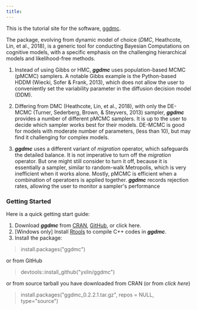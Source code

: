 ```yaml
---
title: 
---
```


This is the tutorial site for the software, [ggdmc](https://github.com/yxlin/ggdmc/).

The package, evolving from dynamic model of choice (_DMC_,
Heathcote, Lin, et al., 2018), is a generic tool for conducting Bayesian Computations on
cognitive models, with a specific emphasis on the challenging hierarchical models
and likelihood-free methods.

1. Instead of using Gibbs or HMC, **_ggdmc_** uses population-based MCMC (pMCMC) 
samplers. A notable Gibbs example is the Python-based 
HDDM (Wiecki, Sofer & Frank, 2013), which does not allow the user to 
conveniently set the variability parameter in the diffusion decision model (DDM). 

2. Differing from DMC (Heathcote, Lin, et al., 2018), with only the DE-MCMC 
(Turner, Sederberg, Brown, & Steyvers, 2013) sampler, **_ggdmc_** provides a number 
of different pMCMC samplers. It is up to the user to 
decide which sampler works best for their models. DE-MCMC is good for models
with moderate number of parameters, (less than 10), but may find it
challenging for complex models.


3. **_ggdmc_** uses a different variant of _migration_ operator, which safeguards
the detailed balance. It is not imperative to turn off the _migration_ operator. 
But one might still consider to turn it off, because it is essentially a 
sampler, similar to random-walk Metropolis, which is very inefficient when
it works alone.  Mostly, pMCMC is efficient when a combination of 
operatoers is applied together. **_ggdmc_** records rejection rates, allowing
the user to monitor a sampler's performance

### Getting Started

Here is a quick getting start guide:

1. Download **_ggdmc_** from [CRAN](https://cran.r-project.org/web/packages/ggdmc/index.html),
 [GitHub](https://github.com/yxlin/ggdmc), or click here.
2. [Windows only] Install [Rtools](https://cran.r-project.org/bin/windows/Rtools/) to compile
C++ codes in **_ggdmc_**.
3. Install the package:

> install.packages("ggdmc")

or from GitHub 

> devtools::install_github("yxlin/ggdmc")

or from source tarball you have downloaded from CRAN (or from _click here_)

> install.packages("ggdmc_0.2.2.1.tar.gz", repos = NULL, type="source")


